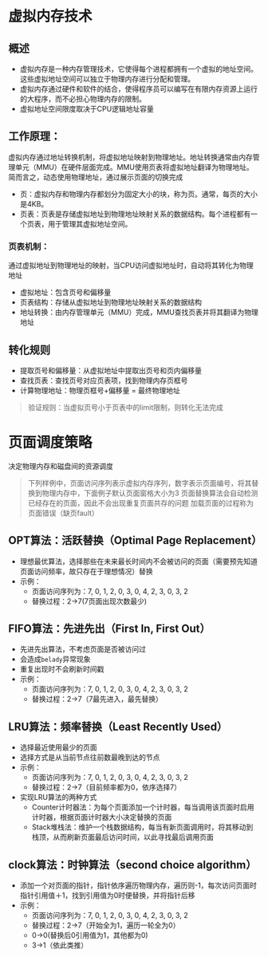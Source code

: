 # 虚拟内存技术

## 概述
- 虚拟内存是一种内存管理技术，它使得每个进程都拥有一个虚拟的地址空间。这些虚拟地址空间可以独立于物理内存进行分配和管理。
- 虚拟内存通过硬件和软件的结合，使得程序员可以编写在有限内存资源上运行的大程序，而不必担心物理内存的限制。
- 虚拟地址空间限度取决于CPU逻辑地址容量

## 工作原理：
虚拟内存通过地址转换机制，将虚拟地址映射到物理地址。地址转换通常由内存管理单元（MMU）在硬件层面完成。MMU使用页表将虚拟地址翻译为物理地址。
简而言之，动态使用物理地址，通过展示页面的切换完成

- 页：虚拟内存和物理内存都划分为固定大小的块，称为页。通常，每页的大小是4KB。
- 页表：页表是存储虚拟地址到物理地址映射关系的数据结构。每个进程都有一个页表，用于管理其虚拟地址空间。

### 页表机制：
通过虚拟地址到物理地址的映射，当CPU访问虚拟地址时，自动将其转化为物理地址
- 虚拟地址：包含页号和偏移量
- 页表结构：存储从虚拟地址到物理地址映射关系的数据结构
- 地址转换：由内存管理单元（MMU）完成，MMU查找页表并将其翻译为物理地址

## 转化规则
- 提取页号和偏移量：从虚拟地址中提取出页号和页内偏移量
- 查找页表：查找页号对应页表项，找到物理内存页框号
- 计算物理地址：物理页框号+偏移量 = 最终物理地址
>验证规则：当虚拟页号小于页表中的limit限制，则转化无法完成
# 页面调度策略
决定物理内存和磁盘间的资源调度

>下列样例中，页面访问序列表示虚拟内存序列，数字表示页面编号，将其替换到物理内存中，下面例子默认页面窗格大小为3
>页面替换算法会自动检测已经存在的页面，因此不会出现重复页面共存的问题
>加载页面的过程称为页面错误（缺页fault）
## OPT算法：活跃替换（Optimal Page Replacement）
- 理想最优算法，选择那些在未来最长时间内不会被访问的页面（需要预先知道页面访问频率，故只存在于理想情况）替换
- 示例：
	- 页面访问序列为：7, 0, 1, 2, 0, 3, 0, 4, 2, 3, 0, 3, 2
	- 替换过程：2->7(7页面出现次数最少)
## FIFO算法：先进先出（First In, First Out）
- 先进先出算法，不考虑页面是否被访问过
- 会造成`belady`异常现象
- 重复出现时不会刷新时间戳
- 示例：
	- 页面访问序列为：7, 0, 1, 2, 0, 3, 0, 4, 2, 3, 0, 3, 2
	- 替换过程：2->7（7最先进入，最先替换）

## LRU算法：频率替换（Least Recently Used）
- 选择最近使用最少的页面
- 选择方式是从当前节点往前数最晚到达的节点
- 示例：
	- 页面访问序列为：7, 0, 1, 2, 0, 3, 0, 4, 2, 3, 0, 3, 2
	- 替换过程：2->7（目前频率都为0，依序选择7）
- 实现LRU算法的两种方式
	- Counter计时器法：为每个页面添加一个计时器，每当调用该页面时启用计时器，根据页面计时器大小决定替换的页面
	- Stack堆栈法：维护一个栈数据结构，每当有新页面调用时，将其移动到栈顶，从而刷新页面最后访问时间，以此寻找最后调用页面
## clock算法：时钟算法（second choice algorithm）
- 添加一个对页面的指针，指针依序遍历物理内存，遍历则-1，每次访问页面时指针引用值＋1，找到引用值为0时便替换，并将指针后移
- 示例：
	- 页面访问序列为：7, 0, 1, 2, 0, 3, 0, 4, 2, 3, 0, 3, 2
	- 替换过程：2->7（开始全为1，遍历一轮全为0）
	- 0->0(替换后0引用值为1，其他都为0)
	- 3->1（依此类推）
